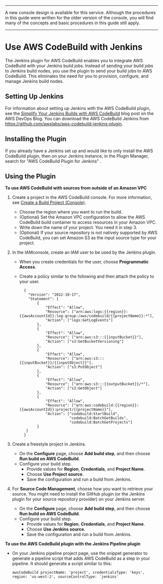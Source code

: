 --------

A new console design is available for this service\. Although the procedures in this guide were written for the older version of the console, you will find many of the concepts and basic procedures in this guide still apply\.

--------

# Use AWS CodeBuild with Jenkins<a name="jenkins-plugin"></a>

The Jenkins plugin for AWS CodeBuild enables you to integrate AWS CodeBuild with your Jenkins build jobs\. Instead of sending your build jobs to Jenkins build nodes, you use the plugin to send your build jobs to AWS CodeBuild\. This eliminates the need for you to provision, configure, and manage Jenkins build nodes\.

## Setting Up Jenkins<a name="setup-jenkins"></a>

For information about setting up Jenkins with the AWS CodeBuild plugin, see the [ Simplify Your Jenkins Builds with AWS CodeBuild](https://aws.amazon.com/blogs/devops/simplify-your-jenkins-builds-with-aws-codebuild/) blog post on the AWS DevOps Blog\. You can download the AWS CodeBuild Jenkins from [ https://github\.com/awslabs/aws\-codebuild\-jenkins\-plugin](https://github.com/awslabs/aws-codebuild-jenkins-plugin)\.

## Installing the Plugin<a name="plugin-installation"></a>

If you already have a Jenkins set up and would like to only install the AWS CodeBuild plugin, then on your Jenkins instance, in the Plugin Manager, search for "AWS CodeBuild Plugin for Jenkins" \.

## Using the Plugin<a name="plugin-usage"></a><a name="source-available-outside-of-your-vpc"></a>

**To use AWS CodeBuild with sources from outside of an Amazon VPC**

1. Create a project in the AWS CodeBuild console\. For more information, see [Create a Build Project \(Console\)](create-project.md#create-project-console)\. 
   + Choose the region where you want to run the build\.
   + \(Optional\) Set the Amazon VPC configuration to allow the AWS CodeBuild build container to access resources in your Amazon VPC\.
   + Write down the name of your project\. You need it in step 3\.
   + \(Optional\) If your source repository is not natively supported by AWS CodeBuild, you can set Amazon S3 as the input source type for your project\.

1. In the IAMconsole, create an IAM user to be used by the Jenkins plugin\. 
   + When you create credentials for the user, choose **Programmatic Access**\.
   + Create a policy similar to the following and then attach the policy to your user\.

     ```
       {
         "Version": "2012-10-17",
         "Statement": [
             {
                 "Effect": "Allow",
                 "Resource": ["arn:aws:logs:{{region}}:{{awsAccountId}}:log-group:/aws/codebuild/{{projectName}}:*"],
                 "Action": ["logs:GetLogEvents"]
             },
             {
                 "Effect": "Allow",
                 "Resource": ["arn:aws:s3:::{{inputBucket}}"],
                 "Action": ["s3:GetBucketVersioning"]
             },
             {
                 "Effect": "Allow",
                 "Resource": ["arn:aws:s3:::{{inputBucket}}/{{inputObject}}"],
                 "Action": ["s3:PutObject"]
             },
             {
                 "Effect": "Allow",
                 "Resource": ["arn:aws:s3:::{{outputBucket}}/*"],
                 "Action": ["s3:GetObject"]
             },
             {
                 "Effect": "Allow",
                 "Resource": ["arn:aws:codebuild:{{region}}:{{awsAccountId}}:project/{{projectName}}"],
                 "Action": ["codebuild:StartBuild",
                            "codebuild:BatchGetBuilds",
                            "codebuild:BatchGetProjects"]
             }
     	]
       }
     ```

1. Create a freestyle project in Jenkins\.
   + On the **Configure** page, choose **Add build step**, and then choose **Run build on AWS CodeBuild**\.
   + Configure your build step\.
     + Provide values for **Region**, **Credentials**, and **Project Name**\.
     + Choose **Use Project source**\.
     + Save the configuration and run a build from Jenkins\.

1. For **Source Code Management**, choose how you want to retrieve your source\. You might need to install the GitHub plugin \(or the Jenkins plugin for your source repository provider\) on your Jenkins server\.
   + On the **Configure** page, choose **Add build step**, and then choose **Run build on AWS CodeBuild**\.
   + Configure your build step\.
     + Provide values for **Region**, **Credentials**, and **Project Name**\.
     + Choose **Use Jenkins source**\.
     + Save the configuration and run a build from Jenkins\.<a name="jenkins-pipeline-plugin"></a>

**To use the AWS CodeBuild plugin with the Jenkins Pipeline plugin**
+ On your Jenkins pipeline project page, use the snippet generator to generate a pipeline script that adds AWS CodeBuild as a step in your pipeline\. It should generate a script similar to this:

  ```
  awsCodeBuild projectName: 'project', credentialsType: 'keys', region: 'us-west-2', sourceControlType: 'jenkins'
  ```